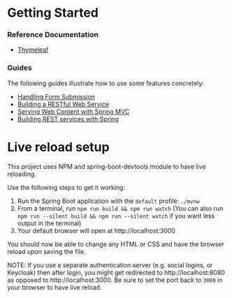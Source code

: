 # Getting Started

### Reference Documentation

* [Thymeleaf](https://www.thymeleaf.org)

### Guides
The following guides illustrate how to use some features concretely:

* [Handling Form Submission](https://spring.io/guides/gs/handling-form-submission/)
* [Building a RESTful Web Service](https://spring.io/guides/gs/rest-service/)
* [Serving Web Content with Spring MVC](https://spring.io/guides/gs/serving-web-content/)
* [Building REST services with Spring](https://spring.io/guides/tutorials/rest/)

# Live reload setup

This project uses NPM and spring-boot-devtools module to have live reloading.

Use the following steps to get it working:

1. Run the Spring Boot application with the `default` profile: `./mvnw`
2. From a terminal, run `npm run build && npm run watch` (You can also run `npm run --silent build && npm run --silent watch` if you want less output in the terminal)
3. Your default browser will open at http://localhost:3000

You should now be able to change any HTML or CSS and have the browser reload upon saving the file.

NOTE: If you use a separate authentication server (e.g. social logins, or Keycloak) then after login,
you might get redirected to http://localhost:8080 as opposed to http://localhost:3000.
Be sure to set the port back to `3000` in your browser to have live reload.
